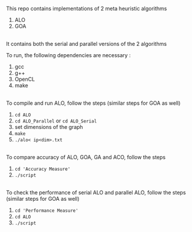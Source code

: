 This repo contains implementations of 2 meta heuristic algorithms

1. ALO
2. GOA
<br>
It contains both the serial and parallel versions of the 2 algorithms

To run, the following dependencies are necessary :

1. gcc
2. g++
3. OpenCL
4. make
<br>
To compile and run ALO, follow the steps (similar steps for GOA as well)

1. `cd ALO`
2. `cd ALO_Parallel` or `cd ALO_Serial`
3. set dimensions of the graph
4. `make`
5. `./alo< ip<dim>.txt`

<br>
To compare accuracy of ALO, GOA, GA and ACO, follow the steps

1. `cd 'Accuracy Measure'`
2. `./script`

<br>
To check the performance of serial ALO and parallel ALO, follow the steps (similar steps for GOA as well)

1. `cd 'Performance Measure'`
2. `cd ALO`
3. `./script`
